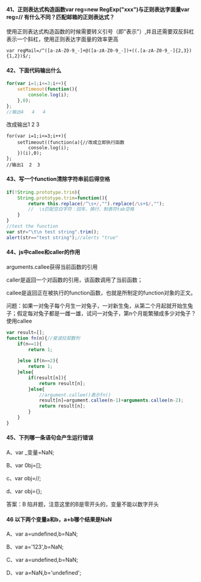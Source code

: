 #### 41、正则表达式构造函数var reg=new RegExp("xxx")与正则表达字面量var reg=//  有什么不同？匹配邮箱的正则表达式？

使用正则表达式构造函数的时候需要转义引号（即\"表示"）,并且还需要双反斜杠表示一个斜杠，使用正则表达字面量的效率更高

```
var regMail=/^([a-zA-Z0-9_-]+@([a-zA-Z0-9_-])+((.[a-zA-Z0-9_-]{2,3}){1,2})$/;
```



#### 42、下面代码输出什么

```js
for(var i=1;i<=3;i++){
    setTimeout(function(){
        console.log(i);
    },0);
};
//输出4   4   4
```

改成输出1 2 3

``` 
for(var i=1;i<=3;i++){
    setTimeout((function(a){//改成立即执行函数
        console.log(i);
    })(i),0);
};
//输出1  2  3
```



#### 43、写一个function清除字符串前后得空格

```js
if(!String.prototype.trim){
    String.prototype.trim=function(){
        return this.replace(/^\s+/,"").replace(/\s+$/,"");
        //  \s匹配空白字符：回车、换行、制表符tab空格
    }
}
//test the function
var str="\t\n test string".trim();
alert(str=="test string");//alerts "true"
```

#### 44、js中callee和caller的作用

arguments.callee获得当前函数的引用

caller是返回一个对函数的引用，该函数调用了当前函数；

callee是返回正在被执行的function函数，也就是所制定的function对象的正文。

问题：如果一对兔子每个月生一对兔子，一对新生兔，从第二个月起就开始生兔子；假定每对兔子都是一雌一雄，试问一对兔子，第n个月能繁殖成多少对兔子？使用callee

````js
var result=[];
function fn(n){//斐波拉契数列
    if(n==1){
        return 1;
       
    }else if(n==2){
        return 1;
    }else{
        if(result[n]){
            return result[n];
        }else{
            //argument.callee()表示fn()
            result[n]=argument.callee(n-1)+arguments.callee(n-2);
            return result[n];
        }
    }
}
````

#### 45、下列哪一条语句会产生运行错误

A、var _变量=NaN;

B、var 0bj=[];

c、var obj=//;

d、var obj={};

答案：B   陷井题，注意这里的B是零开头的，变量不能以数字开头

#### 46 以下两个变量a和b，a+b哪个结果是NaN  

A、var a=undefined,b=NaN;   

B、var a='123',b=NaN;

C、var a=undefined,b=NaN;

D、var a=NaN,b='undefined';